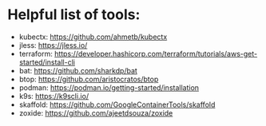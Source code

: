 # Helpful list of tools:

- kubectx: https://github.com/ahmetb/kubectx
- jless: https://jless.io/
- terraform: https://developer.hashicorp.com/terraform/tutorials/aws-get-started/install-cli
- bat: https://github.com/sharkdp/bat
- btop: https://github.com/aristocratos/btop
- podman: https://podman.io/getting-started/installation
- k9s: https://k9scli.io/
- skaffold: https://github.com/GoogleContainerTools/skaffold
- zoxide: https://github.com/ajeetdsouza/zoxide

